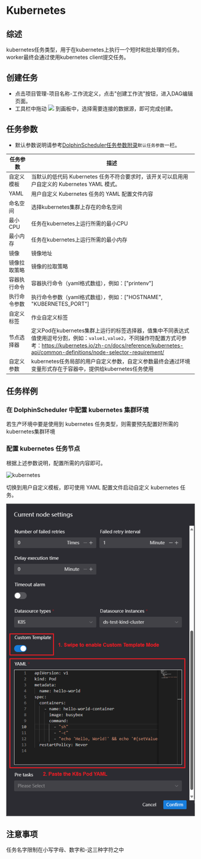 # Kubernetes

## 综述

kubernetes任务类型，用于在kubernetes上执行一个短时和批处理的任务。worker最终会通过使用kubernetes client提交任务。

## 创建任务

- 点击项目管理-项目名称-工作流定义，点击"创建工作流"按钮，进入DAG编辑页面。
- 工具栏中拖动 <img src="../../../../img/tasks/icons/kubernetes.png" width="25"/> 到画板中，选择需要连接的数据源，即可完成创建。

## 任务参数

[//]: # (TODO: use the commented anchor below once our website template supports this syntax)
[//]: # (- 默认参数说明请参考[DolphinScheduler任务参数附录]&#40;appendix.md#默认任务参数&#41;`默认任务参数`一栏。)

- 默认参数说明请参考[DolphinScheduler任务参数附录](appendix.md)`默认任务参数`一栏。

| **任务参数** |                                                                                       **描述**                                                                                        |
|----------|-------------------------------------------------------------------------------------------------------------------------------------------------------------------------------------|
| 自定义模板    | 当默认的低代码 Kubernetes 任务不符合要求时，该开关可以启用用户自定义的 Kubernetes YAML 模式。                                                                                                                       |
| YAML     | 用户自定义 Kubernetes 任务的 YAML 配置文件内容                                                                                                                                                    |
| 命名空间     | 选择kubernetes集群上存在的命名空间                                                                                                                                                              |
| 最小CPU    | 任务在kubernetes上运行所需的最小CPU                                                                                                                                                            |
| 最小内存     | 任务在kubernetes上运行所需的最小内存                                                                                                                                                             |
| 镜像       | 镜像地址                                                                                                                                                                                |
| 镜像拉取策略   | 镜像的拉取策略                                                                                                                                                                             |
| 容器执行命令   | 容器执行命令（yaml格式数组），例如：["printenv"]                                                                                                                                                    |
| 执行命令参数   | 执行命令参数（yaml格式数组），例如：["HOSTNAME", "KUBERNETES_PORT"]                                                                                                                                 |
| 自定义标签    | 作业自定义标签                                                                                                                                                                             |
| 节点选择器    | 定义Pod在kubernetes集群上运行的标签选择器，值集中不同表达式值使用逗号分割，例如：`value1,value2`，不同操作符配置方式可参考：https://kubernetes.io/zh-cn/docs/reference/kubernetes-api/common-definitions/node-selector-requirement/ |
| 自定义参数    | kubernetes任务局部的用户自定义参数，自定义参数最终会通过环境变量形式存在于容器中，提供给kubernetes任务使用                                                                                                                     |

## 任务样例

### 在 DolphinScheduler 中配置 kubernetes 集群环境

若生产环境中要是使用到 kubernetes 任务类型，则需要预先配置好所需的kubernetes集群环境

### 配置 kubernetes 任务节点

根据上述参数说明，配置所需的内容即可。

![kubernetes](../../../../img/tasks/demo/kubernetes-task-en.png)

切换到用户自定义模板，即可使用 YAML 配置文件启动自定义 kubernetes 任务。

![K8S-YAML](../../../../img/tasks/demo/kubernetes-yaml-task-en.png)

## 注意事项

任务名字限制在小写字母、数字和-这三种字符之中

